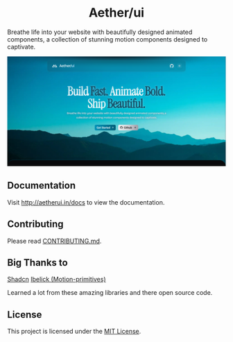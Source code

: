 <h1 align="center">Aether/ui</h1>

Breathe life into your website with beautifully designed animated components, a collection of stunning motion components designed to captivate.

![Aether/ui](./public/img/landing_page.png)

## Documentation

Visit http://aetherui.in/docs to view the documentation.

## Contributing

Please read [CONTRIBUTING.md](/CONTRIBUTING.md).

## Big Thanks to

[Shadcn](https://github.com/shadcn-ui/ui)
[Ibelick (Motion-primitives)](https://github.com/ibelick/motion-primitives)

Learned a lot from these amazing libraries and there open source code.

## License

This project is licensed under the [MIT License](https://github.com/pantharshit007/aether-ui/blob/main/LICENCE).
